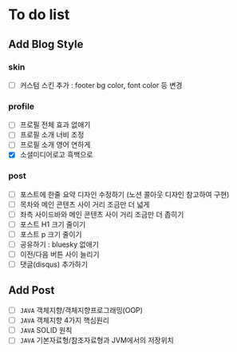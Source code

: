 # To do list
## Add Blog Style
### skin
- [ ] 커스텀 스킨 추가 : footer bg color, font color 등 변경 
### profile
- [ ] 프로필 전체 효과 없애기
- [ ] 프로필 소개 너비 조정
- [ ] 프로필 소개 영어 연하게
- [x] 소셜미디어로고 흑백으로
### post
- [ ] 포스트에 한줄 요약 디자인 수정하기 (노션 콜아웃 디자인 참고하여 구현)
- [ ] 목차와 메인 콘텐츠 사이 거리 조금만 더 넓게
- [ ] 좌측 사이드바와 메인 콘텐츠 사이 거리 조금만 더 좁히기
- [ ] 포스트 H1 크기 줄이기
- [ ] 포스트 p 크기 줄이기
- [ ] 공유하기 : bluesky 없애기
- [ ] 이전/다음 버튼 사이 늘리기
- [ ] 댓글(disqus) 추가하기

## Add Post
- [ ] `JAVA` 객체지향/객체지향프로그래밍(OOP)
- [ ] `JAVA` 객체지향 4가지 핵심원리
- [ ] `JAVA` SOLID 원칙
- [ ] `JAVA` 기본자료형/참조자료형과 JVM에서의 저장위치
